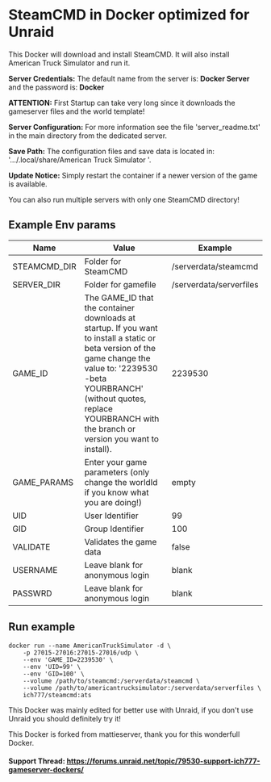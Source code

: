 # SteamCMD in Docker optimized for Unraid
This Docker will download and install SteamCMD. It will also install American Truck Simulator and run it.

**Server Credentials:** The default name from the server is: **Docker Server** and the password is: **Docker**

**ATTENTION:** First Startup can take very long since it downloads the gameserver files and the world template!

**Server Configuration:** For more information see the file 'server_readme.txt' in the main directory from the dedicated server.

**Save Path:** The configuration files and save data is located in: '.../.local/share/American Truck Simulator '.

**Update Notice:** Simply restart the container if a newer version of the game is available.

You can also run multiple servers with only one SteamCMD directory!

## Example Env params
| Name | Value | Example |
| --- | --- | --- |
| STEAMCMD_DIR | Folder for SteamCMD | /serverdata/steamcmd |
| SERVER_DIR | Folder for gamefile | /serverdata/serverfiles |
| GAME_ID | The GAME_ID that the container downloads at startup. If you want to install a static or beta version of the game change the value to: '2239530 -beta YOURBRANCH' (without quotes, replace YOURBRANCH with the branch or version you want to install). | 2239530 |
| GAME_PARAMS | Enter your game parameters (only change the worldId if you know what you are doing!) | empty |
| UID | User Identifier | 99 |
| GID | Group Identifier | 100 |
| VALIDATE | Validates the game data | false |
| USERNAME | Leave blank for anonymous login | blank |
| PASSWRD | Leave blank for anonymous login | blank |

## Run example
```
docker run --name AmericanTruckSimulator -d \
	-p 27015-27016:27015-27016/udp \
	--env 'GAME_ID=2239530' \
	--env 'UID=99' \
	--env 'GID=100' \
	--volume /path/to/steamcmd:/serverdata/steamcmd \
	--volume /path/to/americantrucksimulator:/serverdata/serverfiles \
	ich777/steamcmd:ats
```

This Docker was mainly edited for better use with Unraid, if you don't use Unraid you should definitely try it!

This Docker is forked from mattieserver, thank you for this wonderfull Docker.

#### Support Thread: https://forums.unraid.net/topic/79530-support-ich777-gameserver-dockers/